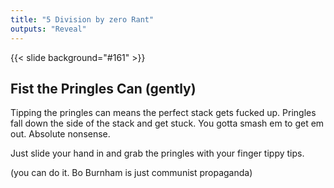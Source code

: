```yaml
---
title: "5 Division by zero Rant"
outputs: "Reveal"
---
```


{{< slide background="#161" >}}

## Fist the Pringles Can (gently)

Tipping the pringles can means the perfect stack gets fucked up. Pringles fall down the side of the stack and get stuck. You gotta smash em to get em out. Absolute nonsense.

Just slide your hand in and grab the pringles with your finger tippy tips.

(you can do it. Bo Burnham is just communist propaganda)
